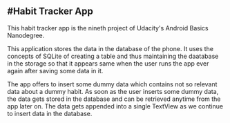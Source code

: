 #Habit Tracker App
------------------------------
This habit tracker app is the nineth project of Udacity's Android Basics Nanodegree.

This application stores the data in the database of the phone. It uses the concepts of SQLite of creating a table and thus maintaining the daatabase in the storage so that it appears same when the user runs the app ever again after saving some data in it.

The app offers to insert some dummy data which contains not so relevant data about a dummy habit. As soon as the user inserts some dummy data, the data gets stored in the database and can be retrieved anytime from the app later on. The data gets appended into a single TextView as we continue to insert data in the database.

